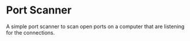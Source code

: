 # Port Scanner
A simple port scanner to scan open ports on a computer that are listening for the connections.
